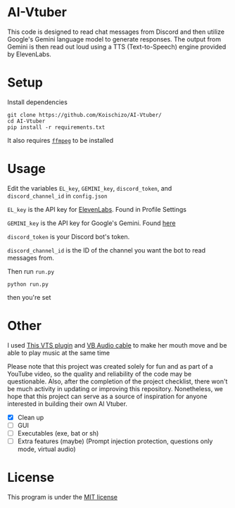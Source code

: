 # AI-Vtuber
This code is designed to read chat messages from Discord and then utilize Google's Gemini language model to generate responses. The output from Gemini is then read out loud using a TTS (Text-to-Speech) engine provided by ElevenLabs.



# Setup
Install dependencies
```
git clone https://github.com/Koischizo/AI-Vtuber/
cd AI-Vtuber
pip install -r requirements.txt
```
It also requires [`ffmpeg`](https://ffmpeg.org/) to be installed

# Usage

Edit the variables `EL_key`, `GEMINI_key`, `discord_token`, and `discord_channel_id` in `config.json`

`EL_key` is the API key for [ElevenLabs](https://beta.elevenlabs.io/). Found in Profile Settings

`GEMINI_key` is the API key for Google's Gemini. Found [here](https://aistudio.google.com/app/apikey)

`discord_token` is your Discord bot's token.

`discord_channel_id` is the ID of the channel you want the bot to read messages from.

Then run `run.py`
```
python run.py
```
then you're set


# Other
I used [This VTS plugin](https://lualucky.itch.io/vts-desktop-audio-plugin) and [VB Audio cable](https://vb-audio.com/Cable/) to make her mouth move and be able to play music at the same time

Please note that this project was created solely for fun and as part of a YouTube video, so the quality and reliability of the code may be questionable. Also, after the completion of the project checklist, there won't be much activity in updating or improving this repository. Nonetheless, we hope that this project can serve as a source of inspiration for anyone interested in building their own AI Vtuber.

- [x] Clean up
- [ ] GUI
- [ ] Executables (exe, bat or sh)
- [ ] Extra features (maybe) (Prompt injection protection, questions only mode, virtual audio)

# License
This program is under the [MIT license](/LICENSE) 


